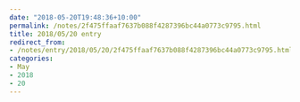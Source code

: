 ```yaml
---
date: "2018-05-20T19:48:36+10:00"
permalink: /notes/2f475ffaaf7637b088f4287396bc44a0773c9795.html
title: 2018/05/20 entry
redirect_from:
- /notes/entry/2018/05/20/2f475ffaaf7637b088f4287396bc44a0773c9795.html
categories:
- May
- 2018
- 20
---
```

